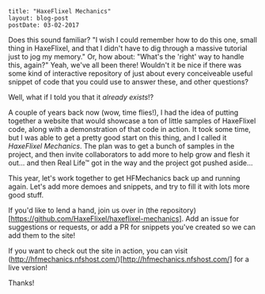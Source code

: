 ```
title: "HaxeFlixel Mechanics"
layout: blog-post
postDate: 03-02-2017
```

Does this sound familiar? "I wish I could remember how to do this one, small thing in HaxeFlixel, and that I didn't have to dig through a massive tutorial just to jog my memory." Or, how about: "What's the 'right' way to handle this, again?" Yeah, we've all been there! Wouldn't it be nice if there was some kind of interactive repository of just about every conceiveable useful snippet of code that you could use to answer these, and other questions?

Well, what if I told you that it *already exists*!?

A couple of years back now (wow, time flies!), I had the idea of putting together a website that would showcase a ton of little samples of HaxeFlixel code, along with a demonstration of that code in action. It took some time, but I was able to get a pretty good start on this thing, and I called it *HaxeFlixel Mechanics*. The plan was to get a bunch of samples in the project, and then invite collaborators to add more to help grow and flesh it out... and then Real Life&trade; got in the way and the project got pushed aside...

This year, let's work together to get HFMechanics back up and running again. Let's add more demoes and snippets, and try to fill it with lots more good stuff.

If you'd like to lend a hand, join us over in (the repository)[https://github.com/HaxeFlixel/haxeflixel-mechanics]. Add an issue for suggestions or requests, or add a PR for snippets you've created so we can add them to the site!

If you want to check out the site in action, you can visit (http://hfmechanics.nfshost.com/)[http://hfmechanics.nfshost.com/] for a live version!

Thanks!

